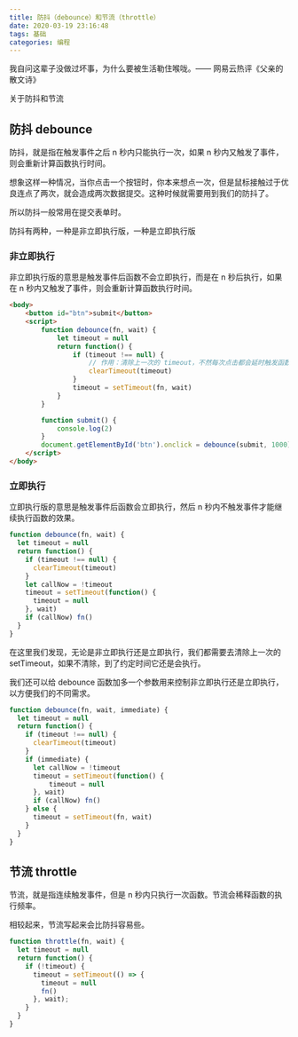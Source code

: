 ```yaml
---
title: 防抖（debounce）和节流（throttle）
date: 2020-03-19 23:16:48
tags: 基础
categories: 编程
---
```


我自问这辈子没做过坏事，为什么要被生活勒住喉咙。—— 网易云热评《父亲的散文诗》

关于防抖和节流

<!-- more -->

## 防抖 debounce

防抖，就是指在触发事件之后 n 秒内只能执行一次，如果 n 秒内又触发了事件，则会重新计算函数执行时间。

想象这样一种情况，当你点击一个按钮时，你本来想点一次，但是鼠标接触过于优良连点了两次，就会造成两次数据提交。这种时候就需要用到我们的防抖了。

所以防抖一般常用在提交表单时。

防抖有两种，一种是非立即执行版，一种是立即执行版

### 非立即执行

非立即执行版的意思是触发事件后函数不会立即执行，而是在 n 秒后执行，如果在 n 秒内又触发了事件，则会重新计算函数执行时间。

```html
<body>
    <button id="btn">submit</button>
    <script>
        function debounce(fn, wait) {
            let timeout = null
            return function() {
                if (timeout !== null) {
                    // 作用：清除上一次的 timeout，不然每次点击都会延时触发函数
                    clearTimeout(timeout)
                }
                timeout = setTimeout(fn, wait)
            }
        }

        function submit() {
            console.log(2)
        }
        document.getElementById('btn').onclick = debounce(submit, 1000) // 注意这里是直接调用函数，并不是写 function(){ debounce(submit, 1000) }
    </script>
</body>
```

### 立即执行

立即执行版的意思是触发事件后函数会立即执行，然后 n 秒内不触发事件才能继续执行函数的效果。

```js
function debounce(fn, wait) {
  let timeout = null
  return function() {
    if (timeout !== null) {
      clearTimeout(timeout)
    }
    let callNow = !timeout
    timeout = setTimeout(function() {
      timeout = null
    }, wait)
    if (callNow) fn()
  }
}
```

在这里我们发现，无论是非立即执行还是立即执行，我们都需要去清除上一次的 setTimeout，如果不清除，到了约定时间它还是会执行。

我们还可以给 debounce 函数加多一个参数用来控制非立即执行还是立即执行，以方便我们的不同需求。

```js
function debounce(fn, wait, immediate) {
  let timeout = null
  return function() {
    if (timeout !== null) {
      clearTimeout(timeout)
    }
    if (immediate) {
      let callNow = !timeout
      timeout = setTimeout(function() {
          timeout = null
      }, wait)
      if (callNow) fn()
    } else {
      timeout = setTimeout(fn, wait)
    }
  }
}
```

## 节流 throttle

节流，就是指连续触发事件，但是 n 秒内只执行一次函数。节流会稀释函数的执行频率。

相较起来，节流写起来会比防抖容易些。

```js
function throttle(fn, wait) {
  let timeout = null
  return function() {
    if (!timeout) {
      timeout = setTimeout(() => {
        timeout = null
        fn()
      }, wait);
    }
  }
}
```
